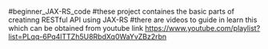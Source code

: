 #beginner_JAX-RS_code
#these project containes the basic parts of creatinng RESTful API using JAX-RS
#there are videos to guide in learn this which can be obtained from youtube link https://www.youtube.com/playlist?list=PLqq-6Pq4lTTZh5U8RbdXq0WaYvZBz2rbn

